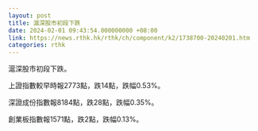 ```yaml
---
layout: post
title: 滬深股市初段下跌
date: 2024-02-01 09:43:54.000000000 +08:00
link: https://news.rthk.hk/rthk/ch/component/k2/1738700-20240201.htm
categories: rthk
---
```


滬深股市初段下跌。

上證指數較早時報2773點，跌14點，跌幅0.53%。

深證成份指數報8184點，跌28點，跌幅0.35%。

創業板指數報1571點，跌2點，跌幅0.13%。
